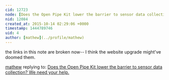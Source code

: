 ```yaml
---
cid: 12723
node: [Does the Open Pipe Kit lower the barrier to sensor data collection? We need your help.](../notes/rjstatic/07-21-2015/does-the-open-pipe-kit-lower-the-barrier-to-sensor-data-collection-we-need-your-help)
nid: 12084
created_at: 2015-10-14 02:29:06 +0000
timestamp: 1444789746
uid: 4
author: [mathew](../profile/mathew)
---
```


the links in this note are broken now-- I think the website upgrade might've doomed them. 

[mathew](../profile/mathew) replying to: [Does the Open Pipe Kit lower the barrier to sensor data collection? We need your help.](../notes/rjstatic/07-21-2015/does-the-open-pipe-kit-lower-the-barrier-to-sensor-data-collection-we-need-your-help)

